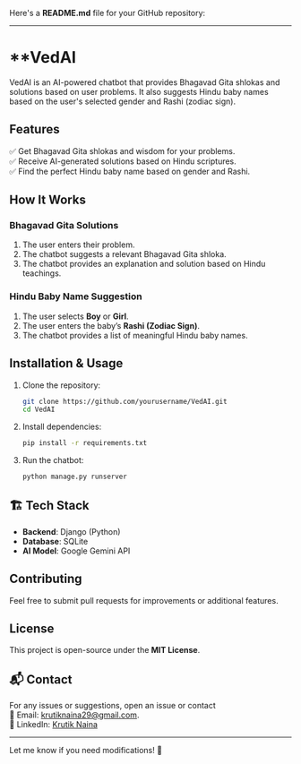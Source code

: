 Here's a **README.md** file for your GitHub repository:  

---

# **VedAI  

VedAI is an AI-powered chatbot that provides Bhagavad Gita shlokas and solutions based on user problems. It also suggests Hindu baby names based on the user's selected gender and Rashi (zodiac sign).  

## **Features**  
✅ Get Bhagavad Gita shlokas and wisdom for your problems.  
✅ Receive AI-generated solutions based on Hindu scriptures.  
✅ Find the perfect Hindu baby name based on gender and Rashi.  

## **How It Works**  

### **Bhagavad Gita Solutions**  
1. The user enters their problem.  
2. The chatbot suggests a relevant Bhagavad Gita shloka.  
3. The chatbot provides an explanation and solution based on Hindu teachings.  

### **Hindu Baby Name Suggestion**  
1. The user selects **Boy** or **Girl**.  
2. The user enters the baby’s **Rashi (Zodiac Sign)**.  
3. The chatbot provides a list of meaningful Hindu baby names.  

## **Installation & Usage**  
1. Clone the repository:  
   ```bash
   git clone https://github.com/yourusername/VedAI.git
   cd VedAI
   ```
2. Install dependencies:  
   ```bash
   pip install -r requirements.txt
   ```
3. Run the chatbot:  
   ```bash
   python manage.py runserver
   ```

## 🏗️ Tech Stack  
- **Backend**: Django (Python)  
- **Database**: SQLite  
- **AI Model**: Google Gemini API 

## **Contributing**  
Feel free to submit pull requests for improvements or additional features.  

## **License**  
This project is open-source under the **MIT License**.  

## 📬 Contact  
For any issues or suggestions, open an issue or contact <br/>
📧 Email: [krutiknaina29@gmail.com](mailto:krutiknaina29@gmail.com). <br/>
🔗 LinkedIn: [Krutik Naina](https://www.linkedin.com/in/krutik-naina/)

---

Let me know if you need modifications! 🚀
